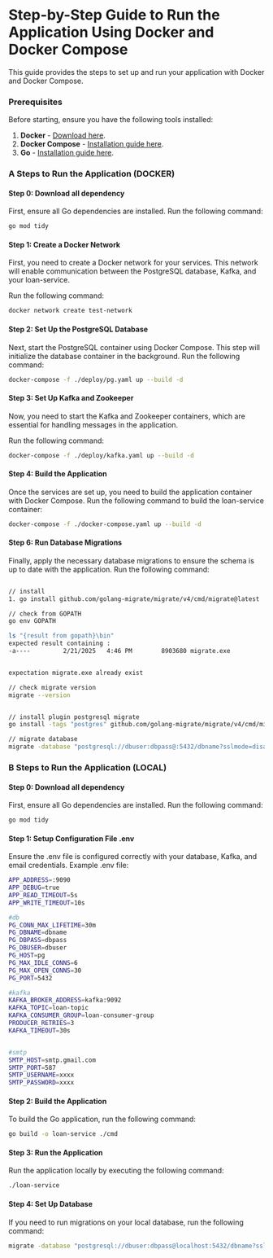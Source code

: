 # Step-by-Step Guide to Run the Application Using Docker and Docker Compose

This guide provides the steps to set up and run your application with Docker and Docker Compose.

### Prerequisites

Before starting, ensure you have the following tools installed:
1. **Docker** - [Download here](https://www.docker.com/get-started).
2. **Docker Compose** - [Installation guide here](https://docs.docker.com/compose/install/).
3. **Go** - [Installation guide here](https://go.dev/doc/install).

### A Steps to Run the Application (DOCKER)

#### Step 0: Download all dependency 
First, ensure all Go dependencies are installed. Run the following command:
```bash
go mod tidy
```

#### Step 1: Create a Docker Network

First, you need to create a Docker network for your services. This network will enable communication between the PostgreSQL database, Kafka, and your loan-service.

Run the following command:

```bash
docker network create test-network
```

#### Step 2: Set Up the PostgreSQL Database
Next, start the PostgreSQL container using Docker Compose. This step will initialize the database container in the background.
Run the following command:
```bash
docker-compose -f ./deploy/pg.yaml up --build -d
```

#### Step 3: Set Up Kafka and Zookeeper
Now, you need to start the Kafka and Zookeeper containers, which are essential for handling messages in the application.

Run the following command:
```bash
docker-compose -f ./deploy/kafka.yaml up --build -d
```


#### Step 4: Build the Application
Once the services are set up, you need to build the application container with Docker Compose.
Run the following command to build the loan-service container:

```bash
docker-compose -f ./docker-compose.yaml up --build -d
```

#### Step 6: Run Database Migrations

Finally, apply the necessary database migrations to ensure the schema is up to date with the application.
Run the following command:
```bash

// install 
1. go install github.com/golang-migrate/migrate/v4/cmd/migrate@latest

// check from GOPATH 
go env GOPATH

ls "{result from gopath}\bin"
expected result containing :
-a----         2/21/2025   4:46 PM        8903680 migrate.exe


expectation migrate.exe already exist

// check migrate version
migrate --version


// install plugin postgresql migrate 
go install -tags "postgres" github.com/golang-migrate/migrate/v4/cmd/migrate@latest

// migrate database
migrate -database "postgresql://dbuser:dbpass@:5432/dbname?sslmode=disable" -path ./database/pg/migration up
```


### B Steps to Run the Application (LOCAL)


#### Step 0: Download all dependency
First, ensure all Go dependencies are installed. Run the following command:
```bash
go mod tidy
```

#### Step 1: Setup Configuration File .env
Ensure the .env file is configured correctly with your database, Kafka, and email credentials. Example .env file:

```bash
APP_ADDRESS=:9090
APP_DEBUG=true
APP_READ_TIMEOUT=5s
APP_WRITE_TIMEOUT=10s

#db
PG_CONN_MAX_LIFETIME=30m
PG_DBNAME=dbname
PG_DBPASS=dbpass
PG_DBUSER=dbuser
PG_HOST=pg
PG_MAX_IDLE_CONNS=6
PG_MAX_OPEN_CONNS=30
PG_PORT=5432

#kafka
KAFKA_BROKER_ADDRESS=kafka:9092
KAFKA_TOPIC=loan-topic
KAFKA_CONSUMER_GROUP=loan-consumer-group
PRODUCER_RETRIES=3
KAFKA_TIMEOUT=30s


#smtp
SMTP_HOST=smtp.gmail.com
SMTP_PORT=587
SMTP_USERNAME=xxxx
SMTP_PASSWORD=xxxx
```

#### Step 2: Build the Application
To build the Go application, run the following command:
```bash
go build -o loan-service ./cmd
```

#### Step 3: Run the Application
Run the application locally by executing the following command:
```bash
./loan-service
```


#### Step 4: Set Up Database
If you need to run migrations on your local database, run the following command:
```bash
migrate -database "postgresql://dbuser:dbpass@localhost:5432/dbname?sslmode=disable" -path ./database/pg/migration up
```



